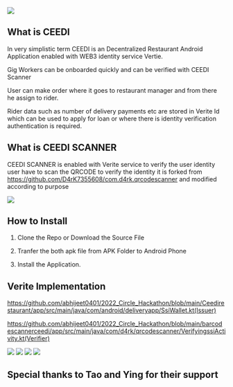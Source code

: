 <img src='./ScreenShot/Ceedi.jpg' />

## What is CEEDI 
In very simplistic term CEEDI is an Decentralized Restaurant Android Application enabled with WEB3 identity service Vertie.

Gig Workers can be onboarded quickly and can be verified with CEEDI Scanner

User can make order where it goes to restaurant manager and from there he assign to rider.

Rider data such as number of delivery payments etc are stored in Verite Id which can be used to apply for loan or where there is identity verification authentication is required.

## What is CEEDI SCANNER 

CEEDI SCANNER is enabled with Verite service to verify the user identity user have to scan the QRCODE to verify the identity it is forked from https://github.com/D4rK7355608/com.d4rk.qrcodescanner and modified according to purpose 

<img src='./ScreenShot/Scannere.jpg' />

## How to Install
1.  Clone the Repo or Download the Source File

2.  Tranfer the both apk file from APK Folder to Android Phone

3.  Install the Application.

## Verite Implementation
https://github.com/abhijeet0401/2022_Circle_Hackathon/blob/main/Ceedirestaurant/app/src/main/java/com/android/deliveryapp/SsiWallet.kt(Issuer)

https://github.com/abhijeet0401/2022_Circle_Hackathon/blob/main/barcodescannerceedi/app/src/main/java/com/d4rk/qrcodescanner/VerifyingssiActivity.kt(Verifier)


<img src='./ScreenShot/VeriteId.jpg' />

<img src = './ScreenShot/verified.jpg' />

<img src = './ScreenShot/fooditem.jpg' />

<img src ='./ScreenShot/delivery.jpg'>

## Special thanks to Tao and Ying for their support 
